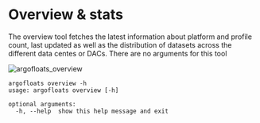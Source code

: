 # Overview & stats

The overview tool fetches the latest information about platform and profile count, last updated as well as the distribution of datasets across the different data centes or DACs. There are no arguments for this tool

![argofloats_overview](https://user-images.githubusercontent.com/6677629/149610503-333cc770-b94d-4779-b154-21b11e81e6be.gif)


```
argofloats overview -h
usage: argofloats overview [-h]

optional arguments:
  -h, --help  show this help message and exit
```
